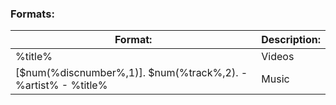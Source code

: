 
### Formats:
| Format:                                                       | Description: |
| ------------------------------------------------------------- | ------------ |
| %title%                                                       | Videos       |
| [$num(%discnumber%,1)]. $num(%track%,2). - %artist% - %title% | Music        |
